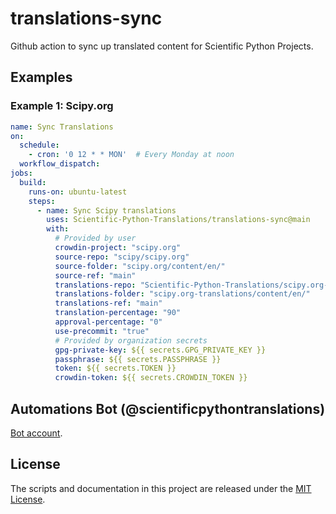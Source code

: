 # translations-sync

Github action to sync up translated content for Scientific Python Projects.

## Examples

### Example 1: Scipy.org

```yaml
name: Sync Translations
on:
  schedule:
    - cron: '0 12 * * MON'  # Every Monday at noon
  workflow_dispatch:
jobs:
  build:
    runs-on: ubuntu-latest
    steps:
      - name: Sync Scipy translations
        uses: Scientific-Python-Translations/translations-sync@main
        with:
          # Provided by user
          crowdin-project: "scipy.org"
          source-repo: "scipy/scipy.org"
          source-folder: "scipy.org/content/en/"
          source-ref: "main"
          translations-repo: "Scientific-Python-Translations/scipy.org-translations"
          translations-folder: "scipy.org-translations/content/en/"
          translations-ref: "main"
          translation-percentage: "90"
          approval-percentage: "0"
          use-precommit: "true"
          # Provided by organization secrets
          gpg-private-key: ${{ secrets.GPG_PRIVATE_KEY }}
          passphrase: ${{ secrets.PASSPHRASE }}
          token: ${{ secrets.TOKEN }}
          crowdin-token: ${{ secrets.CROWDIN_TOKEN }}
```

## Automations Bot (@scientificpythontranslations)

[Bot account](https://github.com/ScientificPythonTranslations).

## License

The scripts and documentation in this project are released under the [MIT License](https://github.com/Scientific-Python-Translations/translations-sync/blob/main/LICENSE.txt).
